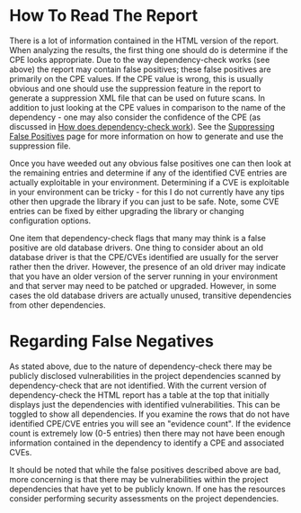 How To Read The Report
========
There is a lot of information contained in the HTML version of the report. When analyzing the results, the first thing one should do is determine if the CPE looks
appropriate. Due to the way dependency-check works (see above) the report may contain false positives; these false positives are primarily on the CPE values. If the CPE value
is wrong, this is usually obvious and one should use the suppression feature in the report to generate a suppression XML file that can be used on future scans. In addition
to just looking at the CPE values in comparison to the name of the dependency - one may also consider the confidence of the CPE (as discussed in [How does dependency-check
work](./internals.html)). See the [Suppressing False Positives](./suppression.html) page for more information on how to generate and use the suppression file.

Once you have weeded out any obvious false positives one can then look at the remaining entries and determine if any of the identified CVE entries are actually
exploitable in your environment. Determining if a CVE is exploitable in your environment can be tricky - for this I do not currently have any tips other then
upgrade the library if you can just to be safe. Note, some CVE entries can be fixed by either upgrading the library or changing configuration options.

One item that dependency-check flags that many may think is a false positive are old database drivers. One thing to consider about an old database driver is that the
CPE/CVEs identified are usually for the server rather then the driver. However, the presence of an old driver may indicate that you have an older version of the server
running in your environment and that server may need to be patched or upgraded. However, in some cases the old database drivers are actually unused, transitive dependencies
from other dependencies.

Regarding False Negatives
=======
As stated above, due to the nature of dependency-check there may be publicly disclosed vulnerabilities in the project dependencies scanned by dependency-check that
are not identified. With the current version of dependency-check the HTML report has a table at the top that initially displays just the dependencies with identified
vulnerabilities. This can be toggled to show all dependencies. If you examine the rows that do not have identified CPE/CVE entries you will see an "evidence count".
If the evidence count is extremely low (0-5 entries) then there may not have been enough information contained in the dependency to identify a CPE and associated CVEs.

It should be noted that while the false positives described above are bad, more concerning is that there may be vulnerabilities within the project dependencies that
have yet to be publicly known. If one has the resources consider performing security assessments on the project dependencies.
